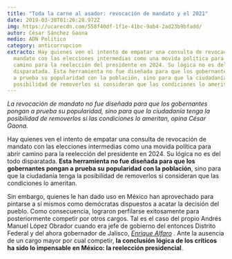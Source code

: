 ```yaml
---
title: "Toda la carne al asador: revocación de mandato y el 2021"
date: 2019-03-30T01:26:28.972Z
img: https://ucarecdn.com/558f40df-1f1e-41bc-9ab4-2ad23b9bfadd/
autor: César Sánchez Gaona
medio: ADN Politico
category: anticorrupcion
extracto: Hay quienes ven el intento de empatar una consulta de revocación de
  mandato con las elecciones intermedias como una movida política para abrir
  camino para la reelección del presidente en 2024. Su lógica no es del todo
  disparatada. Esta herramienta no fue diseñada para que los gobernantes pongan
  a prueba su popularidad con la población, sino para que la ciudadanía tenga la
  posibilidad de removerlos si consideran que las condiciones lo ameritan.
---
```

*La revocación de mandato no fue diseñada para que los gobernantes pongan a prueba su popularidad, sino para que la ciudadanía tenga la posibilidad de removerlos si las condiciones lo ameritan, opina César Gaona.*

Hay quienes ven el intento de empatar una consulta de revocación de mandato con las elecciones intermedias como una movida política para abrir camino para la reelección del presidente en 2024. Su lógica no es del todo disparatada. **Esta herramienta no fue diseñada para que los gobernantes pongan a prueba su popularidad con la población**, sino para que la ciudadanía tenga la posibilidad de removerlos si consideran que las condiciones lo ameritan.

Sin embargo, quienes le han dado uso en México han aprovechado para pintarse a sí mismos como demócratas dispuestos a acatar la decisión del pueblo. Como consecuencia, lograron perfilarse exitosamente para posteriormente competir por otros cargos. Tal es el caso del propio Andrés Manuel López Obrador cuando era jefe de gobierno del entonces Distrito Federal y del ahora gobernador de Jalisco, *[Enrique Alfaro](https://www.informador.mx/Jalisco/Enrique-Alfaro-sometera-a-votacion-su-futuro-politico-20110904-0184.html)* . Ante la ausencia de un cargo mayor por cual competir, **la conclusión lógica de los críticos ha sido lo impensable en México: la reelección presidencial**.